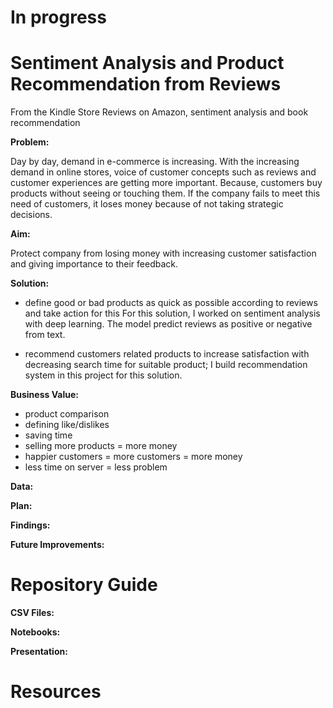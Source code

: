 # In progress

# Sentiment Analysis and Product Recommendation from Reviews
From the Kindle Store Reviews on Amazon, sentiment analysis and book recommendation

**Problem:**

Day by day, demand in e-commerce is increasing. With the increasing demand in online stores, voice of customer concepts such as reviews and customer experiences are getting more important. Because, customers buy products without seeing or touching them. If the company fails to meet this need of customers, it loses money because of not taking strategic decisions.

**Aim:** 

Protect company from losing money with increasing customer satisfaction and giving importance to their feedback.

**Solution:**

- define good or bad products as quick as possible according to reviews and take action for this
For this solution, I worked on sentiment analysis with deep learning. The model predict reviews as positive or negative from text.

- recommend customers related products to increase satisfaction with decreasing search time for suitable product;
  I build recommendation system in this project for this solution.
  
**Business Value:**

- product comparison
- defining like/dislikes
- saving time
- selling more products = more money
- happier customers = more customers = more money
- less time on server = less problem

**Data:**

**Plan:**

**Findings:**

**Future Improvements:**

 # Repository Guide
 
  **CSV Files:**
  
  **Notebooks:**
  
  **Presentation:**
  
  # Resources 
